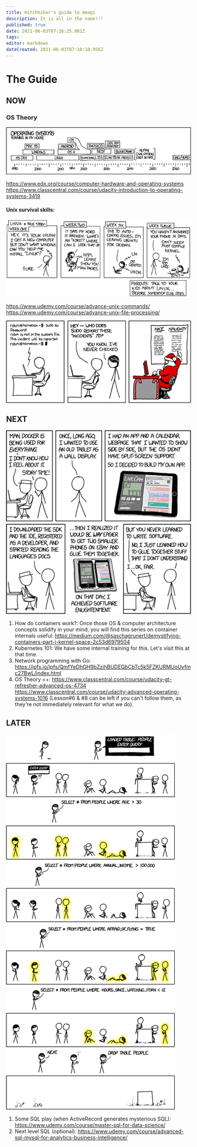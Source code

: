 ```yaml
---
title: Hitchhiker's guide to Amagi
description: It is all in the name!!!
published: true
date: 2021-06-03T07:26:25.901Z
tags: 
editor: markdown
dateCreated: 2021-06-03T07:10:10.956Z
---
```


# The Guide

## NOW

### OS Theory

![operating_systems.png](/engg/operating_systems.png)

https://www.edx.org/course/computer-hardware-and-operating-systems
https://www.classcentral.com/course/udacity-introduction-to-operating-systems-3419

#### Unix survival skills:

![cautionary.png](/engg/cautionary.png)

https://www.udemy.com/course/advance-unix-commands/
https://www.udemy.com/course/advance-unix-file-processing/

![incident.png](/engg/incident.png)

## NEXT

![containers.png](/engg/containers.png)

1. How do containers work?:
 Once those OS & computer architecture concepts solidify in your mind, you will find this series on container internals useful:
https://medium.com/@saschagrunert/demystifying-containers-part-i-kernel-space-2c53d6979504
2. Kubernetes 101:
We have some internal training for this. Let's visit this at that time.
3. Network programming with Go:
https://ipfs.io/ipfs/QmfYeDhGH9bZzihBUDEQbCbTc5k5FZKURMUoUvfmc27BwL/index.html
4. OS Theory ++:
https://www.classcentral.com/course/udacity-gt-refresher-advanced-os-4734
https://www.classcentral.com/course/udacity-advanced-operating-systems-1016 (Lesson#6 & #8 can be left if you can't follow them, as they're not immediately relevant for what we do).

## LATER

![query.png](/engg/query.png)

1. Some SQL play (when ActiveRecord generates mysterious SQL):
https://www.udemy.com/course/master-sql-for-data-science/
 2. Next level SQL (optional):
https://www.udemy.com/course/advanced-sql-mysql-for-analytics-business-intelligence/

